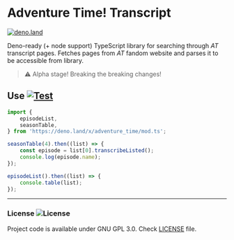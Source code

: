 # Adventure Time! Transcript

[![deno.land](https://shield.deno.dev/x/adventure_time)](https://deno.land/x/adventure_time)

Deno-ready (+ node support) TypeScript library for searching through _AT_ transcript pages.
Fetches pages from _AT_ fandom website and parses it to be accessible from library.

> ⚠️ Alpha stage! Breaking the breaking changes!

## Use [![Test](https://github.com/shateq/adventure_time/actions/workflows/test.yml/badge.svg)](https://github.com/shateq/adventure_time/actions/workflows/test.yml)

```js
import {
    episodeList,
    seasonTable,
} from 'https://deno.land/x/adventure_time/mod.ts';

seasonTable(4).then((list) => {
    const episode = list[0].transcribeListed();
    console.log(episode.name);
});

episodeList().then((list) => {
    console.table(list);
});
```

---

### License ![License](https://img.shields.io/github/license/shateq/adventure_time)

Project code is available under GNU GPL 3.0. Check [LICENSE](LICENSE) file.
